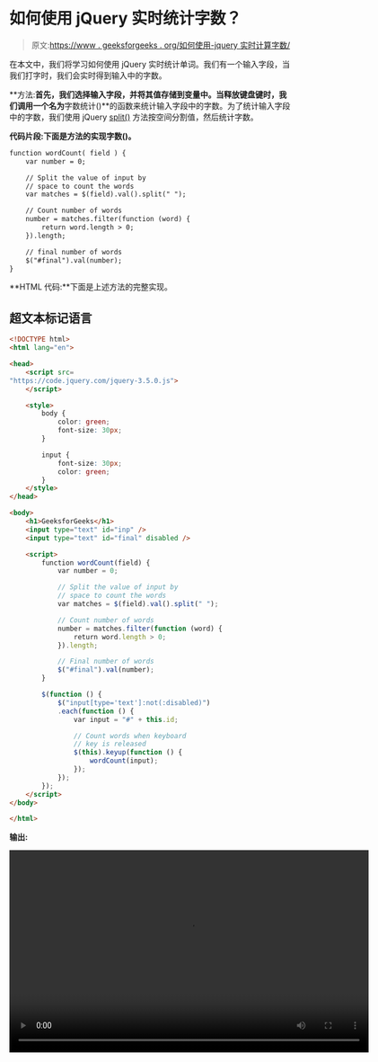 # 如何使用 jQuery 实时统计字数？

> 原文:[https://www . geeksforgeeks . org/如何使用-jquery 实时计算字数/](https://www.geeksforgeeks.org/how-to-count-words-in-real-time-using-jquery/)

在本文中，我们将学习如何使用 jQuery 实时统计单词。我们有一个输入字段，当我们打字时，我们会实时得到输入中的字数。

**方法:**首先，我们选择输入字段，并将其值存储到变量中。当释放键盘键时，我们调用一个名为**字数统计()**的函数来统计输入字段中的字数。为了统计输入字段中的字数，我们使用 jQuery [split()](https://www.geeksforgeeks.org/javascript-string-prototype-split-function/) 方法按空间分割值，然后统计字数。

**代码片段:**下面是方法**的实现字数()。**

```html
function wordCount( field ) {
    var number = 0;

    // Split the value of input by
    // space to count the words
    var matches = $(field).val().split(" ");

    // Count number of words
    number = matches.filter(function (word) {
        return word.length > 0;
    }).length;

    // final number of words
    $("#final").val(number);
}
```

**HTML 代码:**下面是上述方法的完整实现。

## 超文本标记语言

```html
<!DOCTYPE html>
<html lang="en">

<head>
    <script src=
"https://code.jquery.com/jquery-3.5.0.js">
    </script>

    <style>
        body {
            color: green;
            font-size: 30px;
        }

        input {
            font-size: 30px;
            color: green;
        }
    </style>
</head>

<body>
    <h1>GeeksforGeeks</h1>
    <input type="text" id="inp" />
    <input type="text" id="final" disabled />

    <script>
        function wordCount(field) {
            var number = 0;

            // Split the value of input by
            // space to count the words
            var matches = $(field).val().split(" ");

            // Count number of words
            number = matches.filter(function (word) {
                return word.length > 0;
            }).length;

            // Final number of words
            $("#final").val(number);
        }

        $(function () {
            $("input[type='text']:not(:disabled)")
            .each(function () {
                var input = "#" + this.id;

                // Count words when keyboard
                // key is released
                $(this).keyup(function () {
                    wordCount(input);
                });
            });
        });
    </script>
</body>

</html>
```

**输出:**

<video class="wp-video-shortcode" id="video-609711-1" width="640" height="360" preload="metadata" controls=""><source type="video/mp4" src="https://media.geeksforgeeks.org/wp-content/uploads/20210523191656/gfg1.mp4?_=1">[https://media.geeksforgeeks.org/wp-content/uploads/20210523191656/gfg1.mp4](https://media.geeksforgeeks.org/wp-content/uploads/20210523191656/gfg1.mp4)</video>
